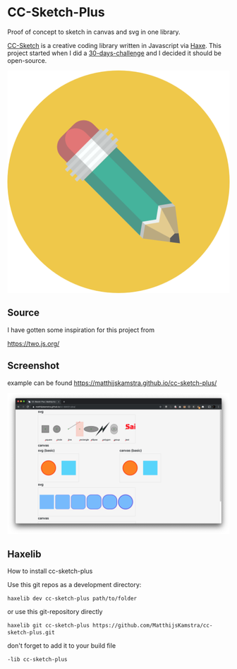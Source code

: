 # CC-Sketch-Plus

Proof of concept to sketch in canvas and svg in one library.

[CC-Sketch](https://github.com/MatthijsKamstra/cc-sketch) is a creative coding library written in Javascript via [Haxe](http://www.haxe.org).
This project started when I did a [30-days-challenge](https://matthijskamstra.github.io/creative-coding) and I decided it should be open-source.

<p align="center">
  <img src="icon.jpg" />
</p>

## Source

I have gotten some inspiration for this project from

<https://two.js.org/>

## Screenshot

example can be found <https://matthijskamstra.github.io/cc-sketch-plus/>

![](img/screenshot.png)

## Haxelib

How to install cc-sketch-plus

Use this git repos as a development directory:

```
haxelib dev cc-sketch-plus path/to/folder
```

or use this git-repository directly

```
haxelib git cc-sketch-plus https://github.com/MatthijsKamstra/cc-sketch-plus.git
```

don't forget to add it to your build file

```
-lib cc-sketch-plus
```
